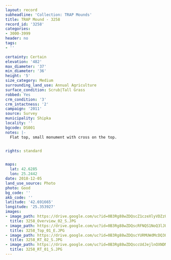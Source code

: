 ```yaml
---
layout: record
subheadline: 'Collection: TRAP Mounds'
title: TRAP Mound - 3258
record_id: '3258'
categories:
- 3000-3999
header: no
tags:
- ''

certainty: Certain
elevation: '482'
max_diameter: '37'
min_diameter: '36'
height: '5'
size_category: Medium
surrounding_land_use: Annual Agriculture
surface_condition: Scrub|Tall Grass
robbed: Yes
crm_condition: '3'
crm_intactness: '2'
campaign: '2011'
source: Survey
municipality: Shipka
locality: ''
bgcode: DS001
notes: |-
  Flat top, small monument with cross on the top.


rights: standard


maps:
  lat: 42.6285
  lon: 25.2442
date: 2018-12-05
land_use_source: Photo
photo: Good
bg_code: ''
akb_code: ''
latitude: '42.691665'
longitude: '25.353927'
images:
- image_path: https://drive.google.com/uc?id=0B3Rg88wZDQscZ1czeXlyVDZzUXc
  title: 3258_Overview_02_S.JPG
- image_path: https://drive.google.com/uc?id=0B3Rg88wZDQscRFNQS1NoQ3lJUEE
  title: 3258_Top_01_E.JPG
- image_path: https://drive.google.com/uc?id=0B3Rg88wZDQscYURMUWdMcDQ3OXc
  title: 3258_RT_02_S.JPG
- image_path: https://drive.google.com/uc?id=0B3Rg88wZDQsccUdJejlnOXNDMjA
  title: 3258_RT_01_S.JPG
---
```

